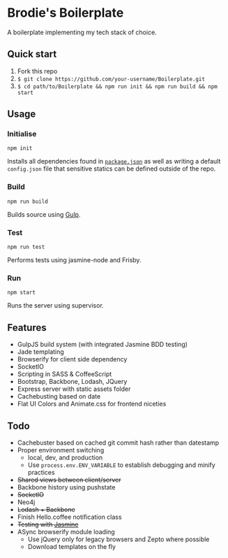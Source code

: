 # Brodie's Boilerplate

A boilerplate implementing my tech stack of choice.

## Quick start

1. Fork this repo
2. `$ git clone https://github.com/your-username/Boilerplate.git`
3. `$ cd path/to/Boilerplate && npm run init && npm run build && npm start`

## Usage

### Initialise

    npm init

Installs all dependencies found in [`package.json`](https://github.com/ryanbrodie/Boilerplate/blob/master/package.json) as well as writing a default `config.json` file that sensitive statics can be defined outside of the repo.

### Build

    npm run build

Builds source using [Gulp](http://gulpjs.com/).

### Test

    npm run test

Performs tests using jasmine-node and Frisby.

### Run

    npm start

Runs the server using supervisor.

## Features

- GulpJS build system (with integrated Jasmine BDD testing)
- Jade templating
- Browserify for client side dependency
- SocketIO
- Scripting in SASS & CoffeeScript
- Bootstrap, Backbone, Lodash, JQuery
- Express server with static assets folder
- Cachebusting based on date
- Flat UI Colors and Animate.css for frontend niceties

## Todo
- Cachebuster based on cached git commit hash rather than datestamp
- Proper environment switching
  - local, dev, and production
  - Use `process.env.ENV_VARIABLE` to establish debugging and minify practices
- ~~Shared views between client/server~~
- Backbone history using pushstate
- ~~SocketIO~~
- Neo4j
- ~~Lodash + Backbone~~
- Finish Hello.coffee notification class
- ~~Testing with [Jasmine](http://coffeescriptcookbook.com/chapters/testing/testing_with_jasmine)~~
- ASync browserify module loading
  - Use jQuery only for legacy browsers and Zepto where possible
  - Download templates on the fly
